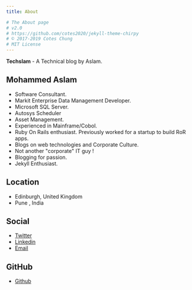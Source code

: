 ```yaml
---
title: About

# The About page
# v2.0
# https://github.com/cotes2020/jekyll-theme-chirpy
# © 2017-2019 Cotes Chung
# MIT License
---
```


**Techslam** - A Technical blog by Aslam.


## Mohammed Aslam

* Software Consultant.
* Markit Enterprise Data Management Developer.
* Microsoft SQL Server.
* Autosys Scheduler
* Asset Management.
* Experienced in Mainframe/Cobol.
* Ruby On Rails enthusiast. Previously worked for a startup to build RoR apps.
* Blogs on web technologies and Corporate Culture.
* Not another "corporate" IT guy !
* Blogging for passion.
* Jekyll Enthusiast.

## Location

* Edinburgh, United Kingdom
* Pune , India

## Social

* [Twitter](https://twitter.com/tweeslam)
* [Linkedin](https://www.linkedin.com/in/mohammed-aslam-224ab613)
* [Email](mailto:aslam9895@gmail.com)

## GitHub

* [Github](https://github.com/techslam)